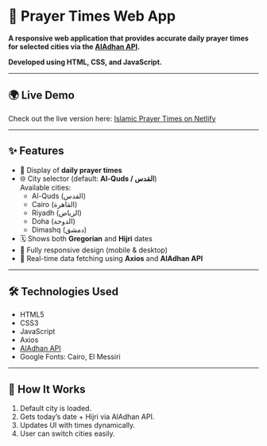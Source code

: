 # 🕌 Prayer Times Web App

**A responsive web application that provides accurate daily prayer times for selected cities via the [AlAdhan API](https://aladhan.com/).** 

**Developed using HTML, CSS, and JavaScript.**

---

## 🌍 Live Demo

Check out the live version here: [Islamic Prayer Times on Netlify](https://nimble-maamoul-9d2bb9.netlify.app)

---

## ✨ Features

- 🕋 Display of **daily prayer times**
- 🌐 City selector (default: **Al-Quds / القدس**)  
  Available cities:  
  - Al-Quds (القدس)  
  - Cairo (القاهرة)  
  - Riyadh (الرياض)  
  - Doha (الدوحة)  
  - Dimashq (دمشق)
- 🗓️ Shows both **Gregorian** and **Hijri** dates
- 📱 Fully responsive design (mobile & desktop)
- 🔄 Real-time data fetching using **Axios** and **AlAdhan API**

---

## 🛠️ Technologies Used

- HTML5
- CSS3
- JavaScript
- Axios
- [AlAdhan API](https://aladhan.com/prayer-times-api)
- Google Fonts: Cairo, El Messiri

---

## 🧠 How It Works

1. Default city is loaded.
2. Gets today’s date + Hijri via AlAdhan API.
3. Updates UI with times dynamically.
4. User can switch cities easily.
